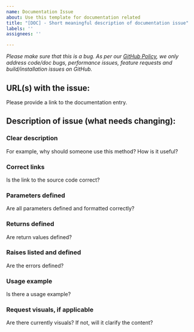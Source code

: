 ```yaml
---
name: Documentation Issue
about: Use this template for documentation related
title: "[DOC] - Short meaningful description of documentation issue"
labels: ''
assignees: ''

---
```


<em>Please make sure that this is a bug. As per our [GitHub Policy](https://github.com/zurutech/ashpy/blob/master/ISSUES.md), we only address code/doc bugs, performance issues, feature requests and build/installation issues on GitHub.</em>

## URL(s) with the issue:
Please provide a link to the documentation entry.

## Description of issue (what needs changing):

### Clear description
For example, why should someone use this method? How is it useful?

### Correct links
Is the link to the source code correct?

### Parameters defined
Are all parameters defined and formatted correctly?

### Returns defined
Are return values defined?

### Raises listed and defined
Are the errors defined?

### Usage example
Is there a usage example?

### Request visuals, if applicable
Are there currently visuals? If not, will it clarify the content?
